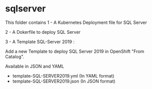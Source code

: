 # sqlserver

This folder contains
1 - A Kubernetes Deployment file for SQL Server 

2 - A Dokerfile to deploy SQL Server

3 - A Template SQL-Server 2019 :

Add a new Template to deploy SQL Server 2019 in OpenShift "From Catalog".

Available in JSON and YAML
- template-SQL-SERVER2019.yml (In YAML format)
- template-SQL-SERVER2019.json (In JSON format)
